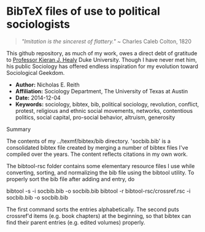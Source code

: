 BibTeX files of use to political sociologists
=======

> *"Imitation is the sincerest of flattery."*
> ~ Charles Caleb Colton, 1820

This github repository, as much of my work, owes a direct debt of gratitude to [Professor Kieran J. Healy](https://github.com/kjhealy/socbibs#bibtex-files-of-use-to-sociologists) Duke University. Though I have never met him, his public Sociology has offered endless inspiration for my evolution toward Sociological Geekdom.

*	**Author:** Nicholas E. Reith
*	**Affiliation:** Sociology Department, The University of Texas at Austin
*	**Date:** 2014-12-04
*	**Keywords:** sociology, bibtex, bib, political sociology, revolution, conflict, protest, religious and ethnic social movements, networks, contentious politics, social capital, pro-social behavior, altruism, generosity


Summary

The contents of my ../texmf/bibtex/bib directory. 'socbib.bib' is a consolidated bibtex file created by merging a number of bibtex files I've compiled over the years. The content reflects citations in my own work.

The bibtool-rsc folder contains some elementary resource files I use while converting, sorting, and normalizing the bib file using the bibtool utility. To properly sort the bib file after adding and entry, do

bibtool -s -i socbib.bib -o socbib.bib
bibtool -r bibtool-rsc/crossref.rsc -i socbib.bib -o socbib.bib

The first command sorts the entries alphabetically. The second puts crossref'd items (e.g. book chapters) at the beginning, so that bibtex can find their parent entries (e.g. edited volumes) properly.
